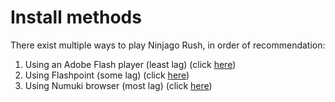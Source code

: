 # Install methods

There exist multiple ways to play Ninjago Rush, in order of recommendation:

1. Using an Adobe Flash player (least lag) (click [here](./adobe.md))
2. Using Flashpoint (some lag) (click [here](./flashpoint.md))
3. Using Numuki browser (most lag) (click [here](./numuki.md))
